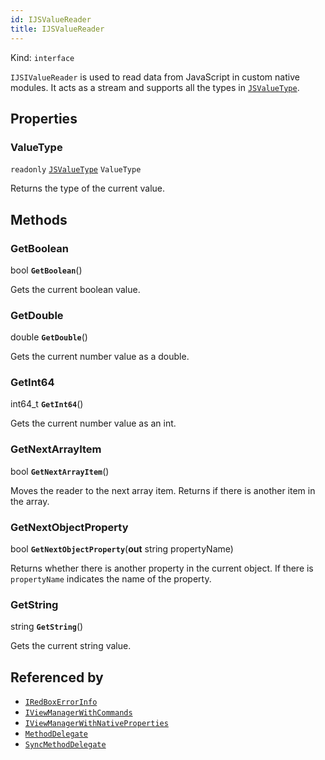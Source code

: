 ```yaml
---
id: IJSValueReader
title: IJSValueReader
---
```


Kind: `interface`



`IJSIValueReader` is used to read data from JavaScript in custom native modules.  It acts as a stream and supports all the types in [`JSValueType`](JSValueType).

## Properties
### ValueType
`readonly`  [`JSValueType`](JSValueType) `ValueType`

Returns the type of the current value.



## Methods
### GetBoolean
bool **`GetBoolean`**()

Gets the current boolean value.



### GetDouble
double **`GetDouble`**()

Gets the current number value as a double.



### GetInt64
int64_t **`GetInt64`**()

Gets the current number value as an int.



### GetNextArrayItem
bool **`GetNextArrayItem`**()

Moves the reader to the next array item.  Returns if there is another item in the array.



### GetNextObjectProperty
bool **`GetNextObjectProperty`**(**out** string propertyName)

Returns whether there is another property in the current object.  If there is `propertyName` indicates the name of the property.



### GetString
string **`GetString`**()

Gets the current string value.






## Referenced by
- [`IRedBoxErrorInfo`](IRedBoxErrorInfo)
- [`IViewManagerWithCommands`](IViewManagerWithCommands)
- [`IViewManagerWithNativeProperties`](IViewManagerWithNativeProperties)
- [`MethodDelegate`](MethodDelegate)
- [`SyncMethodDelegate`](SyncMethodDelegate)
